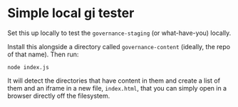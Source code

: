 # Simple local gi tester

Set this up locally to test the `governance-staging` (or what-have-you) locally.

Install this alongside a directory called `governance-content` (ideally, the repo of that name).  Then run:
```
node index.js
```

It will detect the directories that have content in them and create a list of them and an iframe in a new file, `index.html`, that you can simply open in a browser directly off the filesystem.
